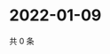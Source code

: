 # 2022-01-09

共 0 条

<!-- BEGIN WEIBO -->
<!-- 最后更新时间 Sun Jan 09 2022 03:07:19 GMT+0800 (China Standard Time) -->

<!-- END WEIBO -->
